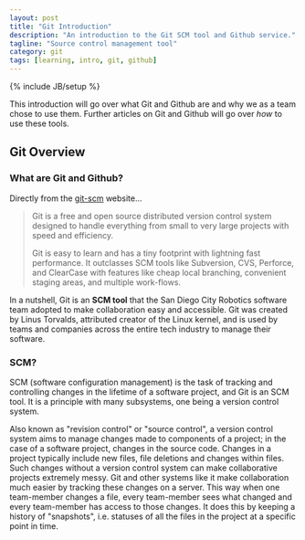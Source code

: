 ```yaml
---
layout: post
title: "Git Introduction"
description: "An introduction to the Git SCM tool and Github service."
tagline: "Source control management tool"
category: git
tags: [learning, intro, git, github]
---
```

{% include JB/setup %}

This introduction will go over what Git and Github are and why we as a team chose to use them.
Further articles on Git and Github will go over _how_ to use these tools.

## Git Overview


### What are Git and Github?

Directly from the [git-scm](www.git-scm.com) website...

> Git is a free and open source distributed version control system designed to handle everything from small to very large projects with speed and efficiency.
> 
> Git is easy to learn and has a tiny footprint with lightning fast performance.
> It outclasses SCM tools like Subversion, CVS, Perforce, and ClearCase with features like cheap local branching, convenient staging areas, and multiple work-flows.

In a nutshell, Git is an **SCM tool** that the San Diego City Robotics software team adopted to make collaboration easy and accessible.
Git was created by Linus Torvalds, attributed creator of the Linux kernel, and is used by teams and companies across the entire tech industry to manage their software.

### SCM?

SCM (software configuration management) is the task of tracking and controlling changes in the lifetime of a software project, and Git is an SCM tool.
It is a principle with many subsystems, one being a version control system.

Also known as "revision control" or "source control", a version control system aims to manage changes made to components of a project; in the case of a software project, changes in the source code.
Changes in a project typically include new files, file deletions and changes within files.
Such changes without a version control system can make collaborative projects extremely messy.
Git and other systems like it make collaboration much easier by tracking these changes on a server.
This way when one team-member changes a file, every team-member sees what changed and every team-member has access to those changes.
It does this by keeping a history of "snapshots", i.e. statuses of all the files in the project at a specific point in time.

